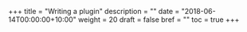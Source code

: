 +++
title = "Writing a plugin"
description = ""
date = "2018-06-14T00:00:00+10:00"
weight = 20
draft = false
bref = ""
toc = true
+++

